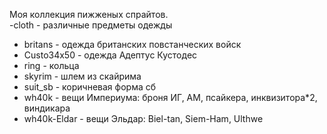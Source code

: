 Моя коллекция пижженых спрайтов.<br>
-cloth - различные предметы одежды
<ul>
	<li>britans - одежда британских повстанческих войск</li>
	<li>Custo34x50 - одежда Адептус Кустодес</li>
	<li>ring - кольца</li>
	<li>skyrim - шлем из скайрима</li>
	<li>suit_sb - коричневая форма сб</li>
	<li>wh40k - вещи Империума: броня ИГ, АМ, псайкера, инквизитора*2, виндикара</li>
	<li>wh40k-Eldar - вещи Эльдар: Biel-tan, Siеm-Ham, Ulthwe</li>
</ul>
